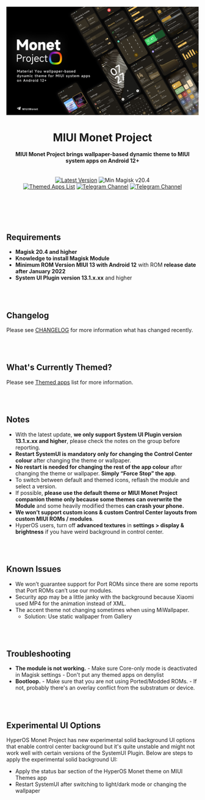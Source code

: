 ![MIUI Monet Project](https://github.com/MIUI-Monet-Project/.github/blob/main/profile/banner.jpg?raw=true)
<h1 align="center">MIUI Monet Project</h1>
<div align="center">
  <strong>MIUI Monet Project brings wallpaper-based dynamic theme to MIUI system apps on Android 12+</strong>
</div>
<br/><br/>
<div align="center">
  <!-- Version -->
  <a href="https://github.com/MIUI-Monet-Project/Module/releases"><img src="https://img.shields.io/github/v/release/miui-monet-project/module?color=green&include_prereleases&logo=magisk&logoColor=white&style=for-the-badge"
                                                                       alt="Latest Version" /></a>
  <!-- Last Updated -->
<!--  <img src="https://img.shields.io/github/release-date/miui-monet-project/module?style=for-the-badge" alt="_time_stamp_" /> -->
  <!-- Min Magisk -->
  <img src="https://img.shields.io/badge/Min Magisk-20.4-red.svg?longCache=true&style=for-the-badge"
      alt="Min Magisk v20.4" />
</div>


<div align="center">
   <a href="https://github.com/MIUI-Monet-Project/Module/blob/main/APPS.md" ><img src="https://img.shields.io/badge/Themed App-List-blue?longCache=true&style=for-the-badge" alt="Themed Apps List" /></a>
   <a href="https://t.me/MIUIMonetUpdate" ><img src="https://img.shields.io/badge/telegram-channel-blue?longCache=true&style=for-the-badge&logo=telegram&logoColor=white" alt="Telegram Channel" /></a>
   <a href="https://t.me/MIUIMonet" ><img src="https://img.shields.io/badge/telegram-discuss-blue?longCache=true&style=for-the-badge&logo=telegram&logoColor=white" alt="Telegram Channel" /></a>
</div>

<br/><br/><br/><br/>

## Requirements

- **Magisk 20.4 and higher**
- **Knowledge to install Magisk Module**
- **Minimum ROM Version MIUI 13 with Android 12** with ROM **release date after January 2022**
- **System UI Plugin version 13.1.x.xx** and higher

<br/><br/>

## Changelog

Please see [CHANGELOG](CHANGELOG.md) for more information what has changed recently.

<br/><br/>

## What's Currently Themed?

Please see [Themed apps](APPS.md) list for more information.

<br/><br/>

## Notes

- With the latest update, **we only support System UI Plugin version 13.1.x.xx and higher**, please check the notes on the group before reporting.
- **Restart SystemUI is mandatory only for changing the Control Center colour** after changing the theme or wallpaper.
- **No restart is needed for changing the rest of the app colour** after changing the theme or wallpaper. **Simply “Force Stop” the app**.
- To switch between default and themed icons, reflash the module and select a version.
- If possible, **please use the default theme or MIUI Monet Project companion theme only because some themes can overwrite the Module** and some heavily modified themes **can crash your phone.**
- **We won’t support custom icons & custom Control Center layouts from custom MIUI ROMs / modules**.
- HyperOS users, turn off **advanced textures** in **settings > display & brightness** if you have weird background in control center.

<br/><br/>

## Known Issues

- We won’t guarantee support for Port ROMs since there are some reports that Port ROMs can’t use our modules.
- Security app may be a little janky with the background because Xiaomi used MP4 for the animation instead of XML.
- The accent theme not changing sometimes when using MiWallpaper.
  - Solution: Use static wallpaper from Gallery

<br/><br/>

## Troubleshooting

- **The module is not working.**
  \- Make sure Core-only mode is deactivated in Magisk settings
  \- Don't put any themed apps on denylist
- **Bootloop.**
  \- Make sure that you are not using Ported/Modded ROMs.
  \- If not, probably there's an overlay conflict from the substratum or device.

<br/><br/>

## Experimental UI Options

HyperOS Monet Project has new experimental solid background UI options that enable control center background but it's quite unstable and might not work well with certain versions of the SystemUI Plugin. Below are steps to apply the experimental solid background UI:

- Apply the status bar section of the HyperOS Monet theme on MIUI Themes app
- Restart SystemUI after switching to light/dark mode or changing the wallpaper
